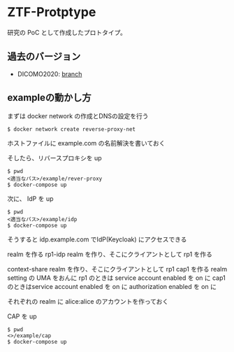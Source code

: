 # ZTF-Protptype
研究の PoC として作成したプロトタイプ。

## 過去のバージョン
- DICOMO2020: [branch](https://github.com/hatake5051/ztf-prototype/tree/dicomo2020)


## exampleの動かし方
まずは docker network の作成とDNSの設定を行う
```bash
$ docker network create reverse-proxy-net
```

ホストファイルに example.com の名前解決を書いておく

そしたら、リバースプロキシを up
```
$ pwd
<適当なパス>/example/rever-proxy
$ docker-compose up
```

次に、 IdP を up
```
$ pwd
<適当なパス>/example/idp
$ docker-compose up
```

そうすると idp.example.com でIdP(Keycloak) にアクセスできる

realm を作る
rp1-idp realm を作り、そこにクライアントとして rp1 を作る

context-share realm を作り、そこにクライアントとして rp1 cap1 を作る
realm setting の UMA をおんに
rp1 のときは service account enabled を on に
cap1 のときはservice account enabled を on に authorization enabled を on に

それぞれの realm に alice:alice のアカウントを作っておく

CAP を up
```
$ pwd
<>/example/cap
$ docker-compose up
```